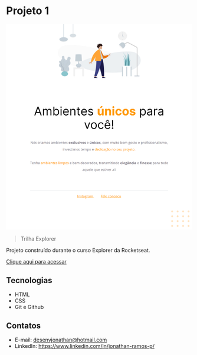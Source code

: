 # Projeto 1 

![preview](./.github/preview.png)

> Trilha Explorer

Projeto construído durante o curso Explorer da Rocketseat.

[Clique aqui para acessar](https://desenvjonathan.github.io/projeto01/)

## Tecnologias

- HTML
- CSS
- Git e Github

## Contatos

- E-mail: desenvjonathan@hotmail.com
- LinkedIn: https://www.linkedin.com/in/jonathan-ramos-p/